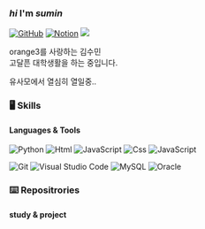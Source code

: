 ### *hi* I'm *sumin*


<a href = "https://github.com/hisumin46"><img alt="GitHub" src ="https://img.shields.io/badge/GitHub-181717.svg?&style=flat-square&logo=GitHub&logoColor=white"/></a> <a href = "https://outrageous-shark-78c.notion.site/Index-dfef7d1ade444221b9bee10ff7c07e2e"><img alt="Notion" src ="https://img.shields.io/badge/Notion-white.svg?&style=flat-square&logo=Notion&logoColor=black"/></a> <a href="mailto:su2490min@gmail.com"><img src="https://img.shields.io/badge/su2490min@gmail.com-orange?style=flat-square&logo=Gmail&logoColor=white&link=mailto:su2490gmin@mail.com"/> </a>

orange3를 사랑하는 김수민    
고달픈 대학생활을 하는 중입니다.

유사모에서 열심히 열일중..


### 🖥️ Skills
#### Languages & Tools
 <img alt="Python" src ="https://img.shields.io/badge/Python-3776AB.svg?&style=flat-square&logo=Python&logoColor=white"/> <img alt="Html" src ="https://img.shields.io/badge/HTML5-E34F26.svg?&style=flat-square&logo=HTML5&logoColor=white"/> <img alt="JavaScript" src ="https://img.shields.io/badge/JavaScriipt-F7DF1E.svg?&style=flat-square&logo=JavaScript&logoColor=black"/> <img alt="Css" src ="https://img.shields.io/badge/CSS-1572B6.svg?&style=flat-square&logo=CSS3&logoColor=white"/> <img alt="JavaScript" src ="https://img.shields.io/badge/nodejs-339933.svg?&style=flat-square&logo=Node.js&logoColor=white"/> 

<img  alt="Git" src ="https://img.shields.io/badge/Git-F05032.svg?&style=flat-square&logo=Git&logoColor=white"/> <img  alt="Visual Studio Code" src ="https://img.shields.io/badge/VScode-007ACC.svg?&style=flat-square&logo=Visual Studio Code&logoColor=white"/> <img  alt="MySQL" src ="https://img.shields.io/badge/Mysql-4479A1.svg?&style=flat-square&logo=MySQL&logoColor=white"/> <img  alt="Oracle" src ="https://img.shields.io/badge/Oracle-F80000.svg?&style=flat-square&logo=Oracle&logoColor=white"/> 

### ⌨️ Repositrories
#### study & project
